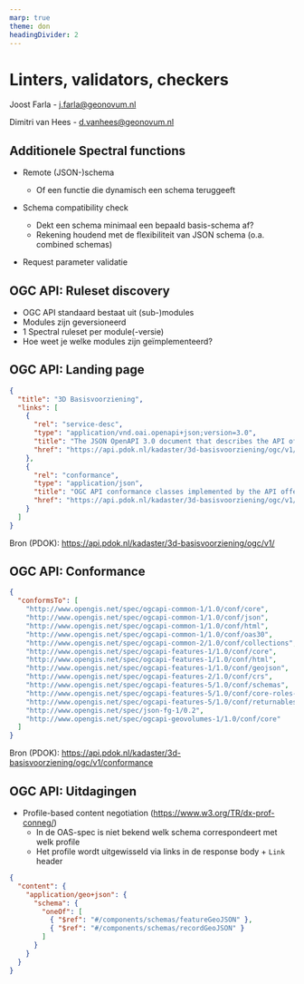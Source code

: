 ```yaml
---
marp: true
theme: don
headingDivider: 2
---
```


# Linters, validators, checkers

<!-- _class: title -->

Joost Farla - <j.farla@geonovum.nl>

Dimitri van Hees - <d.vanhees@geonovum.nl>

## Additionele Spectral functions

- Remote (JSON-)schema

  - Of een functie die dynamisch een schema teruggeeft

- Schema compatibility check

  - Dekt een schema minimaal een bepaald basis-schema af?
  - Rekening houdend met de flexibiliteit van JSON schema (o.a. combined schemas)

- Request parameter validatie

## OGC API: Ruleset discovery

- OGC API standaard bestaat uit (sub-)modules
- Modules zijn geversioneerd
- 1 Spectral ruleset per module(-versie)
- Hoe weet je welke modules zijn geïmplementeerd?

## OGC API: Landing page

```json
{
  "title": "3D Basisvoorziening",
  "links": [
    {
      "rel": "service-desc",
      "type": "application/vnd.oai.openapi+json;version=3.0",
      "title": "The JSON OpenAPI 3.0 document that describes the API offered at this endpoint",
      "href": "https://api.pdok.nl/kadaster/3d-basisvoorziening/ogc/v1/api"
    },
    {
      "rel": "conformance",
      "type": "application/json",
      "title": "OGC API conformance classes implemented by the API offered at this endpoint",
      "href": "https://api.pdok.nl/kadaster/3d-basisvoorziening/ogc/v1/conformance"
    }
  ]
}
```

Bron (PDOK): https://api.pdok.nl/kadaster/3d-basisvoorziening/ogc/v1/

## OGC API: Conformance

```json
{
  "conformsTo": [
    "http://www.opengis.net/spec/ogcapi-common-1/1.0/conf/core",
    "http://www.opengis.net/spec/ogcapi-common-1/1.0/conf/json",
    "http://www.opengis.net/spec/ogcapi-common-1/1.0/conf/html",
    "http://www.opengis.net/spec/ogcapi-common-1/1.0/conf/oas30",
    "http://www.opengis.net/spec/ogcapi-common-2/1.0/conf/collections",
    "http://www.opengis.net/spec/ogcapi-features-1/1.0/conf/core",
    "http://www.opengis.net/spec/ogcapi-features-1/1.0/conf/html",
    "http://www.opengis.net/spec/ogcapi-features-1/1.0/conf/geojson",
    "http://www.opengis.net/spec/ogcapi-features-2/1.0/conf/crs",
    "http://www.opengis.net/spec/ogcapi-features-5/1.0/conf/schemas",
    "http://www.opengis.net/spec/ogcapi-features-5/1.0/conf/core-roles-features",
    "http://www.opengis.net/spec/ogcapi-features-5/1.0/conf/returnables-and-receivables",
    "http://www.opengis.net/spec/json-fg-1/0.2",
    "http://www.opengis.net/spec/ogcapi-geovolumes-1/1.0/conf/core"
  ]
}
```

Bron (PDOK): https://api.pdok.nl/kadaster/3d-basisvoorziening/ogc/v1/conformance

## OGC API: Uitdagingen

- Profile-based content negotiation (https://www.w3.org/TR/dx-prof-conneg/)
  - In de OAS-spec is niet bekend welk schema correspondeert met welk profile
  - Het profile wordt uitgewisseld via links in de response body + `Link` header

```json
{
  "content": {
    "application/geo+json": {
      "schema": {
        "oneOf": [
          { "$ref": "#/components/schemas/featureGeoJSON" },
          { "$ref": "#/components/schemas/recordGeoJSON" }
        ]
      }
    }
  }
}
```
